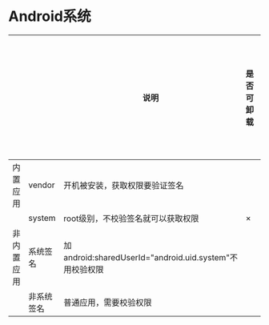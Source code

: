# Android系统



|            |            | 说明                                                    | 是否可卸载 | 是否需要校验系统签名 |
| ---------- | ---------- | ------------------------------------------------------- | ---------- | -------------------- |
| 内置应用   | vendor     | 开机被安装，获取权限要验证签名                          |            |                      |
|            | system     | root级别，不校验签名就可以获取权限                      | ×          | ×                    |
| 非内置应用 | 系统签名   | 加android:sharedUserId="android.uid.system"不用校验权限 |            |                      |
|            | 非系统签名 | 普通应用，需要校验权限                                  |            |                      |

